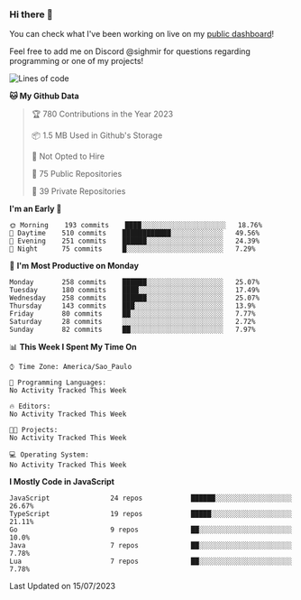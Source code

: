 ### Hi there 👋

<!--
**guicaulada/guicaulada** is a ✨ _special_ ✨ repository because its `README.md` (this file) appears on your GitHub profile.

Here are some ideas to get you started:

- 🔭 I’m currently working on ...
- 🌱 I’m currently learning ...
- 👯 I’m looking to collaborate on ...
- 🤔 I’m looking for help with ...
- 💬 Ask me about ...
- 📫 How to reach me: ...
- 😄 Pronouns: ...
- ⚡ Fun fact: ...
-->

You can check what I've been working on live on my [public dashboard](https://guicaulada.grafana.net/public-dashboards/7b7f644500ec4e6cb5d7a4e7b5ed0dab)!

Feel free to add me on Discord @sighmir for questions regarding programming or one of my projects!

<!--START_SECTION:waka-->
![Lines of code](https://img.shields.io/badge/From%20Hello%20World%20I%27ve%20Written-12.2%20million%20lines%20of%20code-blue)

**🐱 My Github Data** 

> 🏆 780 Contributions in the Year 2023
 > 
> 📦 1.5 MB Used in Github's Storage 
 > 
> 🚫 Not Opted to Hire
 > 
> 📜 75 Public Repositories 
 > 
> 🔑 39 Private Repositories  
 > 
**I'm an Early 🐤** 

```text
🌞 Morning    193 commits    ████░░░░░░░░░░░░░░░░░░░░░   18.76% 
🌆 Daytime    510 commits    ████████████░░░░░░░░░░░░░   49.56% 
🌃 Evening    251 commits    ██████░░░░░░░░░░░░░░░░░░░   24.39% 
🌙 Night      75 commits     █░░░░░░░░░░░░░░░░░░░░░░░░   7.29%

```
📅 **I'm Most Productive on Monday** 

```text
Monday       258 commits    ██████░░░░░░░░░░░░░░░░░░░   25.07% 
Tuesday      180 commits    ████░░░░░░░░░░░░░░░░░░░░░   17.49% 
Wednesday    258 commits    ██████░░░░░░░░░░░░░░░░░░░   25.07% 
Thursday     143 commits    ███░░░░░░░░░░░░░░░░░░░░░░   13.9% 
Friday       80 commits     ██░░░░░░░░░░░░░░░░░░░░░░░   7.77% 
Saturday     28 commits     ░░░░░░░░░░░░░░░░░░░░░░░░░   2.72% 
Sunday       82 commits     ██░░░░░░░░░░░░░░░░░░░░░░░   7.97%

```


📊 **This Week I Spent My Time On** 

```text
⌚︎ Time Zone: America/Sao_Paulo

💬 Programming Languages: 
No Activity Tracked This Week

🔥 Editors: 
No Activity Tracked This Week

🐱‍💻 Projects: 
No Activity Tracked This Week

💻 Operating System: 
No Activity Tracked This Week

```

**I Mostly Code in JavaScript** 

```text
JavaScript               24 repos            ██████░░░░░░░░░░░░░░░░░░░   26.67% 
TypeScript               19 repos            █████░░░░░░░░░░░░░░░░░░░░   21.11% 
Go                       9 repos             ██░░░░░░░░░░░░░░░░░░░░░░░   10.0% 
Java                     7 repos             ██░░░░░░░░░░░░░░░░░░░░░░░   7.78% 
Lua                      7 repos             ██░░░░░░░░░░░░░░░░░░░░░░░   7.78%

```



 Last Updated on 15/07/2023
<!--END_SECTION:waka-->
